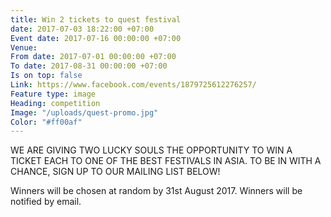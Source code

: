 ```yaml
---
title: Win 2 tickets to quest festival
date: 2017-07-03 18:22:00 +07:00
Event date: 2017-07-16 00:00:00 +07:00
Venue: 
From date: 2017-07-01 00:00:00 +07:00
To date: 2017-08-31 00:00:00 +07:00
Is on top: false
Link: https://www.facebook.com/events/1879725612276257/
Feature type: image
Heading: competition
Image: "/uploads/quest-promo.jpg"
Color: "#ff00af"
---
```


WE ARE GIVING TWO LUCKY SOULS THE OPPORTUNITY TO WIN A TICKET EACH TO ONE OF THE BEST FESTIVALS IN ASIA. TO BE IN WITH A CHANCE, SIGN UP TO OUR MAILING LIST BELOW!

Winners will be chosen at random by 31st August 2017.  Winners will be notified by email.
